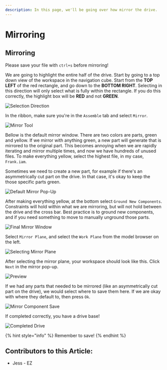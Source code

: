 ```yaml
---
description: In this page, we'll be going over how mirror the drive.
---
```


# Mirroring

## Mirroring

Please save your file with `ctrl+s` before mirroring! &#x20;

We are going to highlight the entire half of the drive.  Start by going to a top down view of the workspace in the navigation cube.  Start from the **TOP LEFT** of the red rectangle, and go down to the **BOTTOM RIGHT**.  Selecting in this direction will only select what is fully within the rectangle.  If you do this correctly, the highlight box will be **RED** and not **GREEN**.&#x20;

![Selection Direction](../../../.gitbook/assets/selecting-drive.png)

In the ribbon, make sure you're in the `Assemble` tab and select `Mirror`.

![Mirror Tool](<../../../.gitbook/assets/image (162).png>)

Bellow is the default mirror window.  There are two colors are parts, green and yellow.  If we mirror with anything green, a new part will generate that is mirrored to the original part.  This becomes annoying when we are rapidly iterating and mirror multiple times, and now we have hundreds of unused files.  To make everything yellow, select the highest file, in my case, `Frank.iam`.&#x20;

Sometimes we need to create a new part, for example if there's an asymmetrically cut part on the drive.  In that case, it's okay to keep the those specific parts green.&#x20;

![Default Mirror Pop-Up](<../../../.gitbook/assets/image (88).png>)

After making everything yellow, at the bottom select `Ground New Components`.  Constraints will hold within what we are mirroring, but will not hold between the drive and the cross bar.  Best practice is to ground new components, and if you need something to move to manually unground those parts.&#x20;

![Final Mirror Window](<../../../.gitbook/assets/image (111).png>)

Select `Mirror Plane`, and select the `Work Plane` from the model browser on the left.&#x20;

![Selecting Mirror Plane](<../../../.gitbook/assets/image (59).png>)

After selecting the mirror plane, your workspace should look like this.  Click `Next` in the mirror pop-up.&#x20;

![Preview](<../../../.gitbook/assets/image (213).png>)

If we had any parts that needed to be mirrored (like an asymmetrically cut part on the drive), we would select where to save them here.  If we are okay with where they default to, then press `Ok`.

![Mirror Component Save](<../../../.gitbook/assets/image (68).png>)

If completed correctly, you have a drive base!

![Completed Drive](<../../../.gitbook/assets/image (106) (1).png>)

{% hint style="info" %}
Remember to save!
{% endhint %}



## Contributors to this Article:

* Jess - EZ
